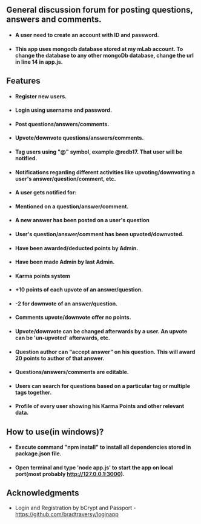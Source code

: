 ## General discussion forum for posting questions, answers and comments. 
* #### A user need to create an account with ID and password. 
* #### This app uses mongodb database stored at my mLab account. To change the database to any other mongoDb database, change the url in line 14 in app.js.

## Features


* ####  Register new users.
* ####  Login using username and password.
* ####  Post questions/answers/comments.
* ####  Upvote/downvote questions/answers/comments.
* ####  Tag users using "@" symbol, example @redb17. That user will be notified.
* ####  Notifications regarding different activities like upvoting/downvoting a user's answer/question/comment, etc.
* ####  A user gets notified for:
* ####  Mentioned on a question/answer/comment.
* ####  A new answer has been posted on a user's question
* ####  User's question/answer/comment has been upvoted/downvoted.
* ####  Have been awarded/deducted points by Admin.
* ####  Have been made Admin by last Admin.
* ####  Karma points system
* ####  +10 points of each upvote of an answer/question.
* ####  -2 for downvote of an answer/question.
* ####  Comments upvote/downvote offer no points.
* ####  Upvote/downvote can be changed afterwards by a user. An upvote can be 'un-upvoted' afterwards, etc.
* ####  Question author can “accept answer” on his question. This will award 20 points to author of that answer.
* ####  Questions/answers/comments are editable.
* ####  Users can search for questions based on a particular tag or multiple tags together.
* ####  Profile of every user showing his Karma Points and other relevant data.

## How to use(in windows)?

* #### Execute command "npm install" to install all dependencies stored in package.json file.
* #### Open terminal and type 'node app.js' to start the app on local port(most probably http://127.0.0.1:3000).



## Acknowledgments

* Login and Registration by bCrypt and Passport - https://github.com/bradtraversy/loginapp
